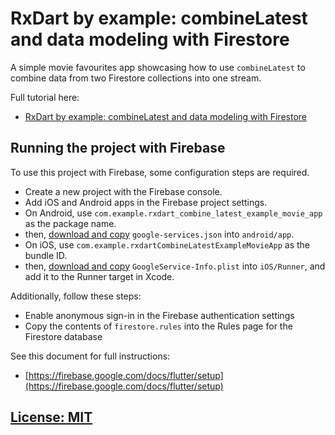 # RxDart by example: combineLatest and data modeling with Firestore

A simple movie favourites app showcasing how to use `combineLatest` to combine data from two Firestore collections into one stream.

Full tutorial here:

- [RxDart by example: combineLatest and data modeling with Firestore](https://codewithandrea.com/videos/2020-05-04-rx-dart-by-example-combine-latest/)

## Running the project with Firebase

To use this project with Firebase, some configuration steps are required.

- Create a new project with the Firebase console.
- Add iOS and Android apps in the Firebase project settings.
- On Android, use `com.example.rxdart_combine_latest_example_movie_app` as the package name.
- then, [download and copy](https://firebase.google.com/docs/flutter/setup#configure_an_android_app) `google-services.json` into `android/app`.
- On iOS, use `com.example.rxdartCombineLatestExampleMovieApp` as the bundle ID.
- then, [download and copy](https://firebase.google.com/docs/flutter/setup#configure_an_ios_app) `GoogleService-Info.plist` into `iOS/Runner`, and add it to the Runner target in Xcode.

Additionally, follow these steps:

- Enable anonymous sign-in in the Firebase authentication settings
- Copy the contents of `firestore.rules` into the Rules page for the Firestore database

See this document for full instructions:

- [https://firebase.google.com/docs/flutter/setup](https://firebase.google.com/docs/flutter/setup) 

## [License: MIT](LICENSE.md)
